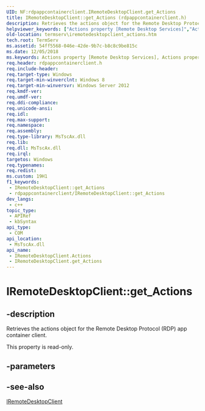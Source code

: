 ```yaml
---
UID: NF:rdpappcontainerclient.IRemoteDesktopClient.get_Actions
title: IRemoteDesktopClient::get_Actions (rdpappcontainerclient.h)
description: Retrieves the actions object for the Remote Desktop Protocol (RDP) app container client.
helpviewer_keywords: ["Actions property [Remote Desktop Services]","Actions property [Remote Desktop Services]","IRemoteDesktopClient interface","IRemoteDesktopClient interface [Remote Desktop Services]","Actions property","IRemoteDesktopClient.Actions","IRemoteDesktopClient.get_Actions","IRemoteDesktopClient::Actions","IRemoteDesktopClient::get_Actions","get_Actions","rdpappcontainerclient/IRemoteDesktopClient::Actions","rdpappcontainerclient/IRemoteDesktopClient::get_Actions","termserv.iremotedesktopclient_actions"]
old-location: termserv\iremotedesktopclient_actions.htm
tech.root: TermServ
ms.assetid: 54ff5568-046e-42de-9b7c-b8c8c9be815c
ms.date: 12/05/2018
ms.keywords: Actions property [Remote Desktop Services], Actions property [Remote Desktop Services],IRemoteDesktopClient interface, IRemoteDesktopClient interface [Remote Desktop Services],Actions property, IRemoteDesktopClient.Actions, IRemoteDesktopClient.get_Actions, IRemoteDesktopClient::Actions, IRemoteDesktopClient::get_Actions, get_Actions, rdpappcontainerclient/IRemoteDesktopClient::Actions, rdpappcontainerclient/IRemoteDesktopClient::get_Actions, termserv.iremotedesktopclient_actions
req.header: rdpappcontainerclient.h
req.include-header: 
req.target-type: Windows
req.target-min-winverclnt: Windows 8
req.target-min-winversvr: Windows Server 2012
req.kmdf-ver: 
req.umdf-ver: 
req.ddi-compliance: 
req.unicode-ansi: 
req.idl: 
req.max-support: 
req.namespace: 
req.assembly: 
req.type-library: MsTscAx.dll
req.lib: 
req.dll: MsTscAx.dll
req.irql: 
targetos: Windows
req.typenames: 
req.redist: 
ms.custom: 19H1
f1_keywords:
 - IRemoteDesktopClient::get_Actions
 - rdpappcontainerclient/IRemoteDesktopClient::get_Actions
dev_langs:
 - c++
topic_type:
 - APIRef
 - kbSyntax
api_type:
 - COM
api_location:
 - MsTscAx.dll
api_name:
 - IRemoteDesktopClient.Actions
 - IRemoteDesktopClient.get_Actions
---
```


# IRemoteDesktopClient::get_Actions


## -description

Retrieves the actions object for the Remote Desktop Protocol (RDP) app container client.



This property is read-only.

## -parameters

## -see-also

<a href="https://docs.microsoft.com/windows/desktop/api/rdpappcontainerclient/nn-rdpappcontainerclient-iremotedesktopclient">IRemoteDesktopClient</a>

